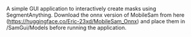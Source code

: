 A simple GUI application to interactively create masks using SegmentAnything.
Download the onnx version of MobileSam from here (https://huggingface.co/Eric-23xd/MobileSam_Onnx) and place them in /SamGui/Models before running the application.
 
